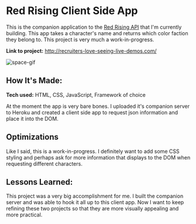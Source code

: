 # Red Rising Client Side App
This is the companion application to the <a href="https://github.com/michellelavergne/red-rising-api">Red Rising API</a> that I'm currently building. This app takes a character's name and returns which color faction they belong to. This project is very much a work-in-progress.

**Link to project:** http://recruiters-love-seeing-live-demos.com/

![space-gif](https://media.giphy.com/media/l0MYJAzu5RTVSGeiY/giphy.gif)

## How It's Made:

**Tech used:** HTML, CSS, JavaScript, Framework of choice

At the moment the app is very bare bones. I uploaded it's companion server to Heroku and created a client side app to request json information and place it into the DOM.

## Optimizations

Like I said, this is a work-in-progress. I definitely want to add some CSS styling and perhaps ask for more information that displays to the DOM when requesting different characters. 

## Lessons Learned:

This project was a very big accomplishment for me. I built the companion server and was able to hook it all up to this client app. Now I want to keep refining these two projects so that they are more visually appealing and more practical.




